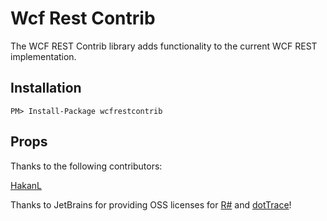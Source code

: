 Wcf Rest Contrib
=============

The WCF REST Contrib library adds functionality to the current WCF REST implementation.

Installation
------------

    PM> Install-Package wcfrestcontrib
	
Props
------------

Thanks to the following contributors:

[HakanL](https://github.com/HakanL)

Thanks to JetBrains for providing OSS licenses for [R#](http://www.jetbrains.com/resharper/features/code_refactoring.html) and [dotTrace](http://www.jetbrains.com/profiler/)!